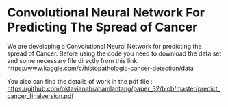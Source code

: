 # Convolutional Neural Network For Predicting The Spread of Cancer

We are developing a Convolutional Neural Network for predicting the spread of Cancer. Before using the code you need to download the data set and some necessary file directly from this link: https://www.kaggle.com/c/histopathologic-cancer-detection/data

You also can find the details of work in the pdf file : https://github.com/oktavianabrahamlantang/paper_32/blob/master/predict_cancer_finalversion.pdf
